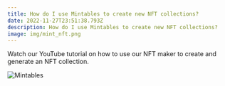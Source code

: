 ```yaml
---
title: How do I use Mintables to create new NFT collections?
date: 2022-11-27T23:51:38.793Z
description: How do I use Mintables to create new NFT collections?
image: img/mint_nft.png
---
```



Watch our YouTube tutorial on how to use our NFT maker to create and generate an NFT collection.



![Mintables](img/halloween.gif "Mintables")
